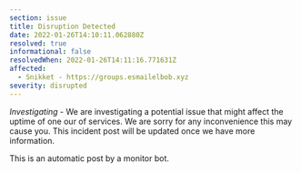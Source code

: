 ```yaml
---
section: issue
title: Disruption Detected
date: 2022-01-26T14:10:11.062880Z
resolved: true
informational: false
resolvedWhen: 2022-01-26T14:11:16.771631Z
affected:
  - Snikket - https://groups.esmailelbob.xyz
severity: disrupted
---
```

*Investigating* - We are investigating a potential issue that might affect the uptime of one our of services. We are sorry for any inconvenience this may cause you. This incident post will be updated once we have more information.

This is an automatic post by a monitor bot.
        